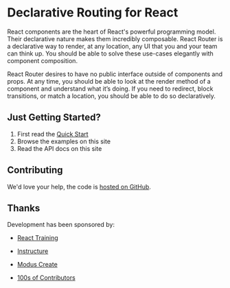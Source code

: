 # Declarative Routing for React

React components are the heart of React's powerful programming model.
Their declarative nature makes them incredibly composable. React Router
is a declarative way to render, at any location, any UI that you and your
team can think up. You should be able to solve these use-cases elegantly
with component composition.

React Router desires to have no public interface outside of components
and props. At any time, you should be able to look at the render method
of a component and understand what it’s doing.  If you need to redirect,
block transitions, or match a location, you should be able to do so
declaratively.

## Just Getting Started?

1. First read the [Quick Start](quick-start)
2. Browse the examples on this site
3. Read the API docs on this site

## Contributing

We'd love your help, the code is [hosted on GitHub](https://github.com/ReactTraining/react-router).

## Thanks

Development has been sponsored by:

- [React Training][react-training]
- [Instructure][instructure]
- [Modus Create][modus-create]
- [100s of Contributors][contributors]


  [react-training]:https://reacttraining.com/
  [instructure]:https://instructure.com
  [modus-create]:https://moduscreate.com
  [contributors]:https://github.com/ReactTraining/react-router/graphs/contributors
